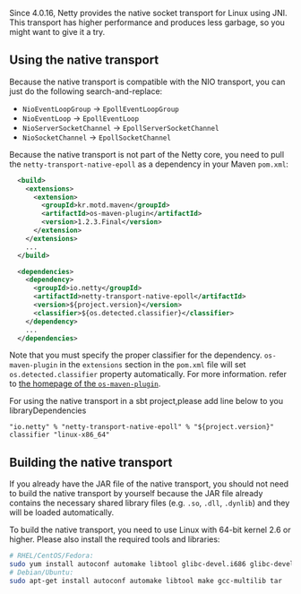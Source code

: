 Since 4.0.16, Netty provides the native socket transport for Linux using JNI.  This transport has higher performance and produces less garbage, so you might want to give it a try.

## Using the native transport

Because the native transport is compatible with the NIO transport, you can just do the following search-and-replace:

* `NioEventLoopGroup` → `EpollEventLoopGroup`
* `NioEventLoop` → `EpollEventLoop`
* `NioServerSocketChannel` → `EpollServerSocketChannel`
* `NioSocketChannel` → `EpollSocketChannel`

Because the native transport is not part of the Netty core, you need to pull the `netty-transport-native-epoll` as a dependency in your Maven `pom.xml`:

```xml
  <build>
    <extensions>
      <extension>
        <groupId>kr.motd.maven</groupId>
        <artifactId>os-maven-plugin</artifactId>
        <version>1.2.3.Final</version>
      </extension>
    </extensions>
    ...
  </build>

  <dependencies>
    <dependency>
      <groupId>io.netty</groupId>
      <artifactId>netty-transport-native-epoll</artifactId>
      <version>${project.version}</version>
      <classifier>${os.detected.classifier}</classifier>
    </dependency>
    ...
  </dependencies>
```

Note that you must specify the proper classifier for the dependency.  `os-maven-plugin` in the `extensions` section in the `pom.xml` file will set `os.detected.classifier` property automatically.  For more information. refer to [the homepage of the `os-maven-plugin`](https://github.com/trustin/os-maven-plugin).

For using the native transport in a sbt project,please add line below to you libraryDependencies
```
"io.netty" % "netty-transport-native-epoll" % "${project.version}" classifier "linux-x86_64"
```
## Building the native transport

If you already have the JAR file of the native transport, you should not need to build the native transport by yourself because the JAR file already contains the necessary shared library files (e.g. `.so`, `.dll`, `.dynlib`) and they will be loaded automatically.

To build the native transport, you need to use Linux with 64-bit kernel 2.6 or higher.  Please also install the required tools and libraries:

```bash
# RHEL/CentOS/Fedora:
sudo yum install autoconf automake libtool glibc-devel.i686 glibc-devel libgcc.i686 make tar
# Debian/Ubuntu:
sudo apt-get install autoconf automake libtool make gcc-multilib tar
```